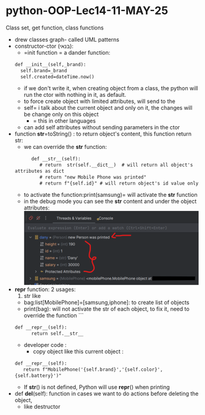 # python-OOP-Lec14-11-MAY-25

Class set, get function, class functions

* drew classes graph- called UML patterns
* constructor-ctor (בנאי):
    * =init function = a dander function:
  ```
  def __init__(self,_brand):
    self.brand=_brand
    self.created=dateTime.now()
  ```
    * if we don't write it, when creating object from a class,
      the python will run the ctor with nothing in it, as default.
    * to force create object with limited attributes, will send to the
    * self= i talk about the current object and only on it, the changes will be change only on this object
        * = this in other languages
    * can add self attributes without sending parameters in the ctor
* function __str__=toString() : to return object's content, this function return str:
    * we can override the __str__ function:
  ```
        def __str__(self):
           # return  str(self.__dict__)  # will return all object's attributes as dict 
           # return "new Mobile Phone was printed"
           # return f"{self.id}" # will return object's id value only
  ```
    * to activate the function:print(samsung)= will activate the __str__ function 
  * in the debug mode you can see the __str__ content and under the object attributes:
   ![img.png](img.png)
* __repr__ function: 2 usages:
  1) str like
    * bag:list[MobilePhone]=[samsung,iphone]: to create list of objects
    * print(bag): will not activate the str of each object, to fix it, need to override the function  ```
  ```     
  def __repr__(self):
        return self.__str__
  ```
  * developer code :
    * copy object like this current object :
  ```
  def __repr__(self):
     return f"MobilePhone('{self.brand}','{self.color}',{self.battery}')"
  ```
  * If __str__() is not defined, Python will use __repr__() when printing
* def __del__(self): function in cases we want to do actions before deleting the object,
  * like destructor